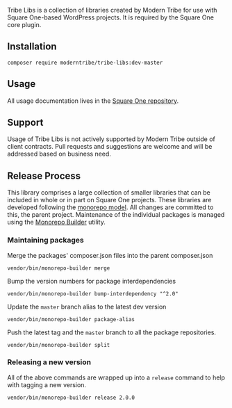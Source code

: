 Tribe Libs is a collection of libraries created by Modern Tribe
for use with Square One-based WordPress projects. It is required by the
Square One core plugin.

## Installation

```
composer require moderntribe/tribe-libs:dev-master
```

## Usage

All usage documentation lives in the [Square One repository](https://github.com/moderntribe/square-one/tree/master/docs).

## Support

Usage of Tribe Libs is not actively supported by Modern Tribe outside of client contracts. Pull requests and suggestions are welcome and will be addressed based on business need.

## Release Process

This library comprises a large collection of smaller libraries that can be included
in whole or in part on Square One projects. These libraries are developed
following the [monorepo model](https://gomonorepo.org/). All changes are
committed to this, the parent project. Maintenance of the individual packages
is managed using the [Monorepo Builder](https://github.com/Symplify/MonorepoBuilder) utility.

### Maintaining packages

Merge the packages' composer.json files into the parent composer.json
```
vendor/bin/monorepo-builder merge
```

Bump the version numbers for package interdependencies
```
vendor/bin/monorepo-builder bump-interdependency "^2.0"
```

Update the `master` branch alias to the latest dev version
```
vendor/bin/monorepo-builder package-alias
```

Push the latest tag and the `master` branch to all the package repositories.
```
vendor/bin/monorepo-builder split
```

### Releasing a new version

All of the above commands are wrapped up into a `release` command to help
with tagging a new version.

```
vendor/bin/monorepo-builder release 2.0.0
```
